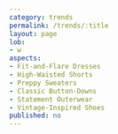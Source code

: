```yaml
---
category: trends
permalink: /trends/:title
layout: page
lob:
- w
aspects: 
- Fit-and-Flare Dresses
- High-Waisted Shorts
- Preppy Sweaters
- Classic Button-Downs
- Statement Outerwear
- Vintage-Inspired Shoes
published: no
---
```


